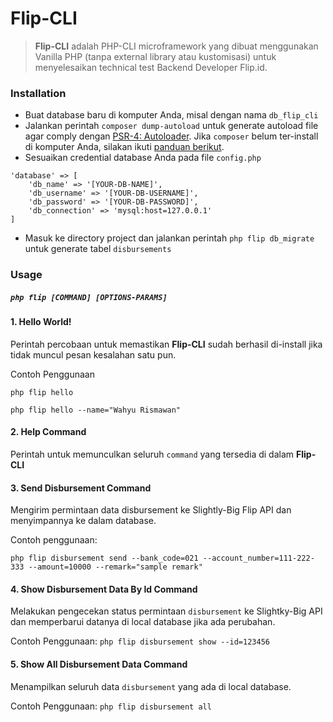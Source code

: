 # Flip-CLI

>**Flip-CLI** adalah PHP-CLI microframework yang dibuat menggunakan Vanilla PHP (tanpa external library atau kustomisasi) untuk menyelesaikan technical test Backend Developer Flip.id.

### Installation

-  Buat database baru di komputer Anda, misal dengan nama `db_flip_cli`
-  Jalankan perintah `composer dump-autoload` untuk generate autoload file agar comply dengan [PSR-4: Autoloader](https://www.php-fig.org/psr/psr-4/).
Jika `composer` belum ter-install di komputer Anda, silakan ikuti [panduan berikut](https://getcomposer.org/download/).
- Sesuaikan credential database Anda pada file `config.php`

```
'database' => [
    'db_name' => '[YOUR-DB-NAME]',
    'db_username' => '[YOUR-DB-USERNAME]',
    'db_password' => '[YOUR-DB-PASSWORD]',
    'db_connection' => 'mysql:host=127.0.0.1'
]
```
- Masuk ke directory project dan jalankan perintah `php flip db_migrate` untuk generate tabel `disbursements`

### Usage 

##### `php flip [COMMAND] [OPTIONS-PARAMS]`

#### 1. Hello World!
Perintah percobaan untuk memastikan **Flip-CLI** sudah berhasil di-install jika tidak muncul pesan kesalahan satu pun.

Contoh Penggunaan 

`php flip hello`

`php flip hello --name="Wahyu Rismawan"`

#### 2. Help Command
Perintah untuk memunculkan seluruh `command` yang tersedia di dalam **Flip-CLI**

#### 3. Send Disbursement Command
Mengirim permintaan data disbursement ke Slightly-Big Flip API dan menyimpannya ke dalam database.

Contoh penggunaan: 

`php flip disbursement send --bank_code=021 --account_number=111-222-333 --amount=10000 --remark="sample remark"`

#### 4. Show Disbursement Data By Id Command
Melakukan pengecekan status permintaan `disbursement` ke Slightky-Big API dan memperbarui datanya di local database jika ada perubahan.

Contoh Penggunaan: `php flip disbursement show --id=123456`
 
#### 5. Show All Disbursement Data Command
Menampilkan seluruh data `disbursement` yang ada di local database.

Contoh Penggunaan: `php flip disbursement all`

